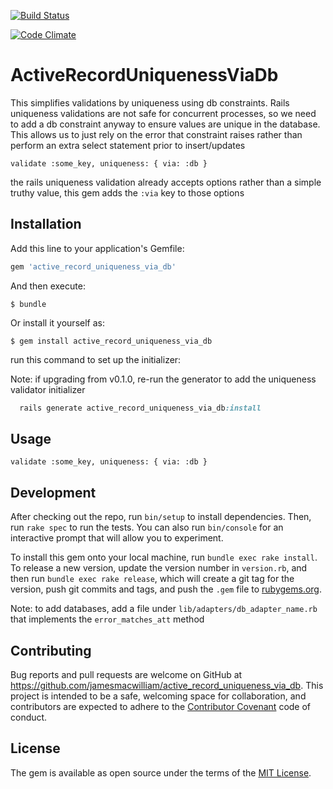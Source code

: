 [![Build
Status](https://travis-ci.org/jamesmacwilliam/active_record_uniqueness_via_db.svg?branch=master)](https://travis-ci.org/jamesmacwilliam/active_record_uniqueness_via_db)

[![Code
Climate](https://codeclimate.com/github/jamesmacwilliam/active_record_uniqueness_via_db/badges/gpa.svg)](https://codeclimate.com/github/jamesmacwilliam/active_record_uniqueness_via_db)

# ActiveRecordUniquenessViaDb

This simplifies validations by uniqueness using db constraints.  Rails
uniqueness validations are not safe for concurrent processes, so we need
to add a db constraint anyway to ensure values are unique in the
database.  This allows us to just rely on the error that constraint
raises rather than perform an extra select statement prior to
insert/updates

```
validate :some_key, uniqueness: { via: :db }
```

the rails uniqueness validation already accepts options rather than a
simple truthy value, this gem adds the `:via` key to those options

## Installation

Add this line to your application's Gemfile:

```ruby
gem 'active_record_uniqueness_via_db'
```

And then execute:

    $ bundle

Or install it yourself as:

    $ gem install active_record_uniqueness_via_db

run this command to set up the initializer:

Note: if upgrading from v0.1.0, re-run the generator to add the
uniqueness validator initializer

```ruby
  rails generate active_record_uniqueness_via_db:install
```

## Usage

```
validate :some_key, uniqueness: { via: :db }
```

## Development

After checking out the repo, run `bin/setup` to install dependencies. Then, run `rake spec` to run the tests. You can also run `bin/console` for an interactive prompt that will allow you to experiment.

To install this gem onto your local machine, run `bundle exec rake install`. To release a new version, update the version number in `version.rb`, and then run `bundle exec rake release`, which will create a git tag for the version, push git commits and tags, and push the `.gem` file to [rubygems.org](https://rubygems.org).

Note: to add databases, add a file under `lib/adapters/db_adapter_name.rb`
that implements the `error_matches_att` method
## Contributing

Bug reports and pull requests are welcome on GitHub at https://github.com/jamesmacwilliam/active_record_uniqueness_via_db. This project is intended to be a safe, welcoming space for collaboration, and contributors are expected to adhere to the [Contributor Covenant](contributor-covenant.org) code of conduct.


## License

The gem is available as open source under the terms of the [MIT License](http://opensource.org/licenses/MIT).

